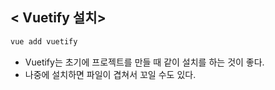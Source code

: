 ## < Vuetify 설치>

```Bash
vue add vuetify
```

- Vuetify는 초기에 프로젝트를 만들 때 같이 설치를 하는 것이 좋다.
- 나중에 설치하면 파일이 겹쳐서 꼬일 수도 있다.
